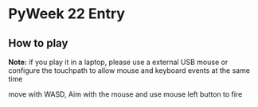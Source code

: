 # PyWeek 22 Entry

## How to play

**Note:** if you play it in a laptop, please use a external USB mouse or configure the touchpath to allow mouse and keyboard events at the same time

move with WASD, Aim with the mouse and use mouse left button to fire
